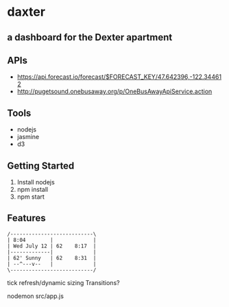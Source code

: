 # daxter
## a dashboard for the Dexter apartment

## APIs
- <https://api.forecast.io/forecast/$FORECAST_KEY/47.642396,-122.344612>
- <http://pugetsound.onebusaway.org/p/OneBusAwayApiService.action>

## Tools
- nodejs
- jasmine
- d3

## Getting Started
1. Install nodejs
2. npm install
3. npm start

## Features
```
/---------------------------\
| 8:04        |             |
| Wed July 12 | 62    8:17  |
|-------------|             |
| 62' Sunny   | 62    8:31  |
| --^---v--   |             |
\---------------------------/
```

tick
refresh/dynamic sizing
Transitions?

nodemon src/app.js
